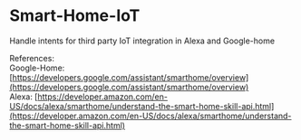 # Smart-Home-IoT
Handle intents for third party IoT integration in Alexa and Google-home

References: <br />
Google-Home: [https://developers.google.com/assistant/smarthome/overview](https://developers.google.com/assistant/smarthome/overview) <br />
Alexa: [https://developer.amazon.com/en-US/docs/alexa/smarthome/understand-the-smart-home-skill-api.html](https://developer.amazon.com/en-US/docs/alexa/smarthome/understand-the-smart-home-skill-api.html)

